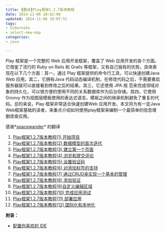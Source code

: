 ```yaml
---
title: [翻译]Play框架1.2.7版本教程
date: 2014-11-06 18:42:00
updated: 2014-11-06 19:07:51
tags: 
- hibernate
- select-new-map
categories: 
- java

---
```

   Play 框架是一个完整的 Web 应用开发框架，覆盖了 Web 应用开发的各个方面。它借鉴了流行的 Ruby on Rails 和 Grails 等框架，又有自己独有的优势。具体表现在以下几个方面：其一，通过 Play 框架提供的命令行工具，可以快速创建Java Web 应用。其二，它拥有Java 代码动态编译机制，在修改代码之后，不需要重启服务器就可以直接看到修改之后的结果。其三，它还使用 JPA 规
范来完成领域对象的持久化，可以很方便的使用不同的关系数据库作为后台存储。其四，它使用 Groovy 作为视图层模板使用的表达式语言。模板之间的继承机制避免了重复的代码。总的来说，Play 框架非常适合快速创建Web 应用开发。本文将为有一定Java Web框架基础的读者，来重点介绍如何使用play框架来编制一个最简单的信息增删改查应用。


<!--more-->


感谢*[spacewander](http://segmentfault.com/u/spacewander)* 的翻译
 1. [Play框架1.2.7版本教程(1) 开始项目](http://segmentfault.com/blog/spacewander/1190000000575009)
 2. [Play框架1.2.7版本教程(2) 数据模型的首次迭代](http://segmentfault.com/blog/spacewander/1190000000578205)
 3. [Play框架1.2.7版本教程(3) 建立第一个页面](http://segmentfault.com/blog/spacewander/1190000000578466)
 4. [Play框架1.2.7版本教程(4) 浏览和提交评论](http://segmentfault.com/blog/spacewander/1190000000578466)
 5. [Play框架1.2.7版本教程(5) 设置验证码](http://segmentfault.com/blog/spacewander/1190000000584517)
 6. [Play框架1.2.7版本教程(6) 对添加标签的支持](http://segmentfault.com/blog/spacewander/1190000000584661)
 7. [Play框架1.2.7版本教程(7) 通过CRUD来实现一个基本的管理](http://segmentfault.com/blog/spacewander/1190000000585257)
 8. [Play框架1.2.7版本教程(8) 添加验证](http://segmentfault.com/blog/spacewander/1190000000588763)
 9. [Play框架1.2.7版本教程(9)自定义编辑区域](http://segmentfault.com/blog/spacewander/1190000000588769)
 10. [Play框架1.2.7版本教程(10) 完成应用测试](http://segmentfault.com/blog/spacewander/1190000000588804)
 11. [Play框架1.2.7版本教程(11) 部署应用](http://segmentfault.com/blog/spacewander/1190000000589643)
 12. [Play框架1.2.7版本教程(12) 国际化和本地化](http://segmentfault.com/blog/spacewander/1190000000589655)

**附录：**
 - [配置你喜欢的 IDE](http://segmentfault.com/blog/spacewander/1190000000575009)